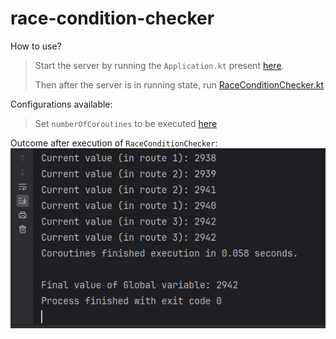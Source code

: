 # race-condition-checker

How to use?
> Start the server by running the `Application.kt` present [here](src/main/kotlin/com/training/shakti/Application.kt).
>
> Then after the server is in running state, run [RaceConditionChecker.kt](src/main/kotlin/com/training/shakti/RaceConditionChecker.kt)

Configurations available:
> Set `numberOfCoroutines` to be executed [here](src/main/resources/local.conf)

Outcome after execution of `RaceConditionChecker`:
![img.png](img.png)